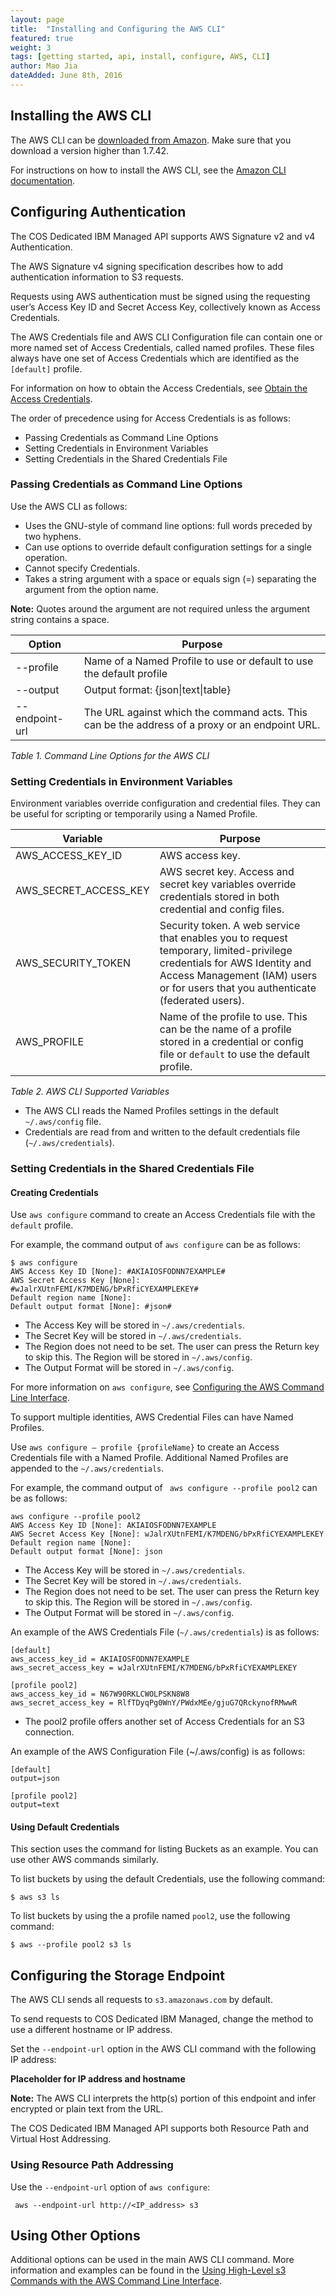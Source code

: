 ```yaml
---
layout: page
title:  "Installing and Configuring the AWS CLI"
featured: true
weight: 3
tags: [getting started, api, install, configure, AWS, CLI]
author: Mao Jia
dateAdded: June 8th, 2016
---
```

## Installing the AWS CLI
The AWS CLI can be [downloaded from Amazon](http://aws.amazon.com/cli/). Make sure that you download a version higher than 1.7.42.
For instructions on how to install the AWS CLI, see the [Amazon CLI documentation](http://docs.aws.amazon.com/cli/latest/userguide/installing.html).
## Configuring Authentication
The COS Dedicated IBM Managed API supports AWS Signature v2 and v4 Authentication.
The AWS Signature v4 signing specification describes how to add authentication information to S3 requests.Requests using AWS authentication must be signed using the requesting user’s Access Key ID and Secret Access Key, collectively known as Access Credentials.
The AWS Credentials file and AWS CLI Configuration file can contain one or more named set of Access Credentials, called named profiles. These files always have one set of Access Credentials which are identified as the ``[default]`` profile.
For information on how to obtain the Access Credentials, see [Obtain the Access Credentials](../../userguides/user_accounts/index.html#AccessCredentials).The order of precedence using for Access Credentials is as follows:
* Passing Credentials as Command Line Options
* Setting Credentials in Environment Variables* Setting Credentials in the Shared Credentials File
### Passing Credentials as Command Line Options
Use the AWS CLI as follows:
* Uses the GNU-style of command line options: full words preceded by two hyphens.* Can use options to override default configuration settings for a single operation.* Cannot specify Credentials.* Takes a string argument with a space or equals sign (=) separating the argument from the option name.**Note:** Quotes around the argument are not required unless the argument string contains a space.
| Option       | Purpose                                                                                       |
|--------------|-----------------------------------------------------------------------------------------------|| --profile    | Name of a Named Profile to use or default to use the default profile                          || --output     | Output format: {json\|text\|table}                                                              ||--endpoint-url| The URL against which the command acts. This can be the address of a proxy or an endpoint URL.|*Table 1. Command Line Options for the AWS CLI*### Setting Credentials in Environment VariablesEnvironment variables override configuration and credential files. They can be useful for scripting or temporarily using a Named Profile.

| Variable              | Purpose         |
|-----------------------|-----------------|
| AWS_ACCESS_KEY_ID     | AWS access key. |
| AWS_SECRET_ACCESS_KEY | AWS secret key. Access and secret key variables override credentials stored in both credential and config files. |
| AWS_SECURITY_TOKEN    | Security token. A web service that enables you to request temporary, limited-privilege credentials for AWS Identity and Access Management (IAM) users or for users that you authenticate (federated users). |
| AWS_PROFILE           | Name of the profile to use. This can be the name of a profile stored in a credential or config file or ``default`` to use the default profile. |

*Table 2. AWS CLI Supported Variables*

* The AWS CLI reads the Named Profiles settings in the default ``~/.aws/config`` file.* Credentials are read from and written to the default credentials file (``~/.aws/credentials``).### Setting Credentials in the Shared Credentials File
#### Creating Credentials
Use ```aws configure``` command to create an Access Credentials file with the ```default``` profile.

For example, the command output of ``aws configure`` can be as follows:

```
$ aws configureAWS Access Key ID [None]: #AKIAIOSFODNN7EXAMPLE# AWS Secret Access Key [None]: #wJalrXUtnFEMI/K7MDENG/bPxRfiCYEXAMPLEKEY# Default region name [None]: Default output format [None]: #json# ```* The Access Key will be stored in ``~/.aws/credentials``.* The Secret Key will be stored in ``~/.aws/credentials``.* The Region does not need to be set. The user can press the Return key to skip this. The Region will be stored in ``~/.aws/config``.* The Output Format will be stored in ``~/.aws/config``.    
For more information on ``aws configure``, see [Configuring the AWS Command Line Interface](http://docs.aws.amazon.com/cli/latest/userguide/cli-chap-getting-started.html).

To support multiple identities, AWS Credential Files can have Named Profiles.Use ```aws configure — profile {profileName}``` to create an Access Credentials file with a Named Profile. Additional Named Profiles are appended to the ``~/.aws/credentials``.
For example, the command output of `` aws configure --profile pool2`` can be as follows:```
aws configure --profile pool2AWS Access Key ID [None]: AKIAIOSFODNN7EXAMPLE AWS Secret Access Key [None]: wJalrXUtnFEMI/K7MDENG/bPxRfiCYEXAMPLEKEY Default region name [None]: Default output format [None]: json 
```* The Access Key will be stored in ``~/.aws/credentials``.* The Secret Key will be stored in ``~/.aws/credentials``.* The Region does not need to be set. The user can press the Return key to skip this. The Region will be stored in ``~/.aws/config``.* The Output Format will be stored in ``~/.aws/config``.An example of the AWS Credentials File (``~/.aws/credentials``) is as follows:
```
[default]aws_access_key_id = AKIAIOSFODNN7EXAMPLEaws_secret_access_key = wJalrXUtnFEMI/K7MDENG/bPxRfiCYEXAMPLEKEY[profile pool2]aws_access_key_id = N67W90RKLCWOLPSKN8W8aws_secret_access_key = RlfTDyqPg0WnY/PWdxMEe/gjuG7QRckynofRMwwR
```* The pool2 profile offers another set of Access Credentials for an S3 connection.  An example of the AWS Configuration File (~/.aws/config) is as follows:
```
[default]output=json[profile pool2]output=text```
#### Using Default CredentialsThis section uses the command for listing Buckets as an example. You can use other AWS commands similarly. 
 To list buckets by using the default Credentials, use the following command:
```$ aws s3 ls   
```To list buckets by using the a profile named ``pool2``, use the following command:
```
$ aws --profile pool2 s3 ls
```

## Configuring the Storage Endpoint
The AWS CLI sends all requests to ``s3.amazonaws.com`` by default.
To send requests to COS Dedicated IBM Managed, change the method to use a different hostname or IP address.Set the ``--endpoint-url`` option in the AWS CLI command with the following IP address:
**Placeholder for IP address and hostname**
**Note:** The AWS CLI interprets the http(s) portion of this endpoint and infer encrypted or plain text from the URL.

The COS Dedicated IBM Managed API supports both Resource Path and Virtual Host Addressing.### Using Resource Path AddressingUse the ``--endpoint-url`` option of ``aws configure``:```
 aws --endpoint-url http://<IP_address> s3
``` ## Using Other OptionsAdditional options can be used in the main AWS CLI command. More information and examples can be found in the [Using High-Level s3 Commands with the AWS Command Line Interface](http://docs.aws.amazon.com/cli/latest/userguide/using-s3-commands.html).